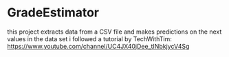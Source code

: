 # GradeEstimator
this project extracts data from a CSV file and makes predictions on the next values in the data set 
i followed a tutorial by TechWithTim: https://www.youtube.com/channel/UC4JX40jDee_tINbkjycV4Sg 
